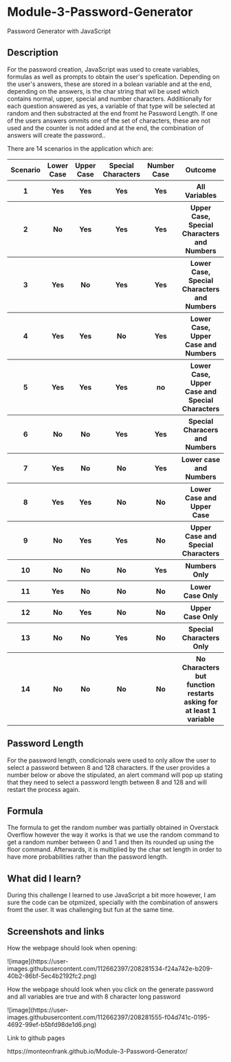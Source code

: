 # Module-3-Password-Generator
Password Generator with JavaScript

<h2><strong>Description</strong></h2>

<p>For the password creation, JavaScript was used to create variables, formulas as well as prompts to obtain the user's spefication.
Depending on the user's answers, these are stored in a bolean variable and at the end, depending on the answers, is the char string that wil be used which contains normal, upper, special and number characters. Additiionally for each question answered as yes, a variable of that type will be selected at random and then substracted at the end fromt he Password Length. If one of the users answers ommits one of the set of characters, these are not used and the counter is not added and at the end, the combination of answers will create the password.. </p>

<p>There are 14 scenarios in the application which are:</p>
<table>
  <tr>
    <th>Scenario</th>
    <th>Lower Case</th>
    <th>Upper Case</th>
    <th>Special Characters</th>
    <th>Number Case</th>
    <th>Outcome</th>
  </tr>
  <tr>
    <th>1</th>
    <th>Yes</th>
    <th>Yes</th>
    <th>Yes</th>
    <th>Yes</th>
    <th>All Variables</th>
  </tr>
  <tr>
    <th>2</th>
    <th>No</th>
    <th>Yes</th>
    <th>Yes</th>
    <th>Yes</th>
    <th>Upper Case, Special Characters and Numbers</th>
  </tr>
  <tr>
    <th>3</th>
    <th>Yes</th>
    <th>No</th>
    <th>Yes</th>
    <th>Yes</th>
    <th>Lower Case, Special Characters and Numbers</th>
  </tr>
  <tr>
    <th>4</th>
    <th>Yes</th>
    <th>Yes</th>
    <th>No</th>
    <th>Yes</th>
    <th>Lower Case, Upper Case and Numbers</th>
  </tr>
  <tr>
    <th>5</th>
    <th>Yes</th>
    <th>Yes</th>
    <th>Yes</th>
    <th>no</th>
    <th>Lower Case, Upper Case and Special Characters</th>
  </tr>
  <tr>
    <th>6</th>
    <th>No</th>
    <th>No</th>
    <th>Yes</th>
    <th>Yes</th>
    <th>Special Characers and Numbers</th>
  </tr>
  <tr>
    <th>7</th>
    <th>Yes</th>
    <th>No</th>
    <th>No</th>
    <th>Yes</th>
    <th>Lower case and Numbers</th>
  </tr>
  <tr>
    <th>8</th>
    <th>Yes</th>
    <th>Yes</th>
    <th>No</th>
    <th>No</th>
    <th>Lower Case and Upper Case</th>
  </tr>
  <tr>
    <th>9</th>
    <th>No</th>
    <th>Yes</th>
    <th>Yes</th>
    <th>No</th>
    <th>Upper Case and Special Characters</th>
  </tr>
 <tr>
    <th>10</th>
    <th>No</th>
    <th>No</th>
    <th>No</th>
    <th>Yes</th>
    <th>Numbers Only</th>
  </tr>
 <tr>
    <th>11</th>
    <th>Yes</th>
    <th>No</th>
    <th>No</th>
    <th>No</th>
    <th>Lower Case Only</th>
  </tr>
 <tr>
    <th>12</th>
    <th>No</th>
    <th>Yes</th>
    <th>No</th>
    <th>No</th>
    <th>Upper Case Only</th>
  </tr>
 <tr>
    <th>13</th>
    <th>No</th>
    <th>No</th>
    <th>Yes</th>
    <th>No</th>
    <th>Special Characters Only</th>
  </tr>
<tr>
    <th>14</th>
    <th>No</th>
    <th>No</th>
    <th>No</th>
    <th>No</th>
    <th>No Characters but function restarts asking for at least 1 variable</th>
  </tr>
</table>
</table>


<h2><strong>Password Length</strong></h2>
<p>For the password length, condicionals were used to only allow the user to select a password between 8 and 128 characters. If the user provides a number below or above the stipulated, an alert command will pop up stating that they need to select a password length between 8 and 128 and will restart the process again.</p>

<h2><strong>Formula</strong></h2>
<p>The formula to get the random number was partially obtained in Overstack Overflow however the way it works is that we use the random command to get a random number between 0 and 1 and then its rounded up using the floor command. Afterwards, it is multiplied by the char set length in order to have more probabilities rather than the password length.</p>
  
<h2><strong>What did I learn?</strong></h2>
<p>During this challenge I learned to use JavaScript a bit more however, I am sure the code can be otpmized, specially with the combination of answers fromt the user. It was challenging but fun at the same time. </p>

<h2><strong>Screenshots and links</strong></h2>
<p>How the webpage should look when opening:</p>
<p>![image](https://user-images.githubusercontent.com/112662397/208281534-f24a742e-b209-40b2-86bf-5ec4b2192fc2.png)</p>

<p>How the webpage should look when you click on the generate password and all variables are true and with 8 character long password</p>
<p>![image](https://user-images.githubusercontent.com/112662397/208281555-f04d741c-0195-4692-99ef-b5bfd98de1d6.png)</p>

<p>Link to github pages </p>
<p>https://monteonfrank.github.io/Module-3-Password-Generator/</p>

